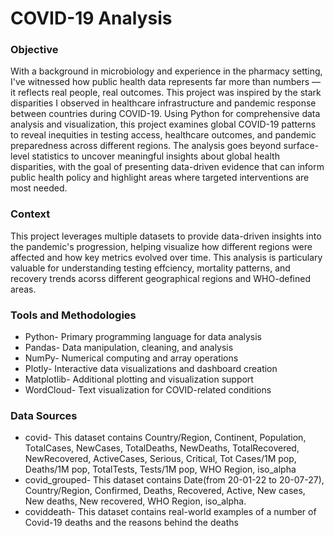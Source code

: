 # COVID-19 Analysis 
### Objective 
With a background in microbiology and experience in the pharmacy setting, I've witnessed how public health data represents far more than numbers — it reflects real people, real outcomes. This project was inspired by the stark disparities I observed in healthcare infrastructure and pandemic response between countries during COVID-19. Using Python for comprehensive data analysis and visualization, this project examines global COVID-19 patterns to reveal inequities in testing access, healthcare outcomes, and pandemic preparedness across different regions. The analysis goes beyond surface-level statistics to uncover meaningful insights about global health disparities, with the goal of presenting data-driven evidence that can inform public health policy and highlight areas where targeted interventions are most needed.

### Context 
This project leverages multiple datasets to provide data-driven insights into the pandemic's progression, helping visualize how different regions were affected and how key metrics evolved over time. This analysis is particulary valuable for understanding testing effciency, mortality patterns, and recovery trends acorss different geographical regions and WHO-defined areas. 

### Tools and Methodologies 
- Python- Primary programming language for data analysis
- Pandas- Data manipulation, cleaning, and analysis
- NumPy- Numerical computing and array operations
- Plotly- Interactive data visualizations and dashboard creation
- Matplotlib- Additional plotting and visualization support
- WordCloud- Text visualization for COVID-related conditions

### Data Sources
- covid- This dataset contains Country/Region, Continent,  Population, TotalCases, NewCases, TotalDeaths, NewDeaths,  TotalRecovered, NewRecovered, ActiveCases, Serious, Critical, Tot Cases/1M pop, Deaths/1M pop, TotalTests, Tests/1M pop, WHO Region, iso_alpha
- covid_grouped- This dataset contains Date(from 20-01-22 to 20-07-27), Country/Region, Confirmed, Deaths, Recovered, Active, New cases, New deaths, New recovered, WHO Region, iso_alpha.
- coviddeath- This dataset contains real-world examples of a number of Covid-19 deaths and the reasons behind the deaths
